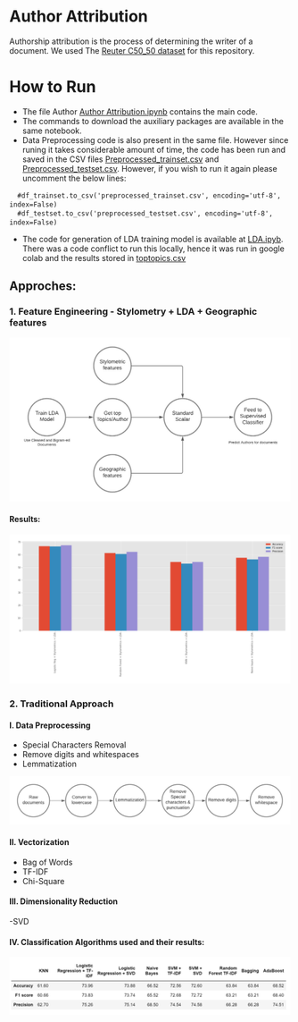 # Author Attribution

Authorship attribution is the process of determining the writer of a document. We used The [Reuter C50_50 dataset](https://archive.ics.uci.edu/ml/datasets/Reuter_50_50) for this repository.

# How to Run
- The file Author [Author Attribution.ipynb](https://github.com/Adarsh3thy/CMPE255-Project/blob/main/Author%20Attribution.ipynb) contains the main code.
- The commands to download the auxiliary packages are available in the same notebook.
- Data Preprocessing code is also present in the same file. However since runing it takes considerable amount of time, the code has been run and saved in the CSV files [Preprocessed_trainset.csv](https://github.com/Adarsh3thy/CMPE255-Project/blob/main/preprocessed_trainset.csv) and [Preprocessed_testset.csv](https://github.com/Adarsh3thy/CMPE255-Project/blob/main/preprocessed_trainset.csv). However, if you wish to run it again please uncomment the below lines:
```
  #df_trainset.to_csv('preprocessed_trainset.csv', encoding='utf-8', index=False)
  #df_testset.to_csv('preprocessed_testset.csv', encoding='utf-8', index=False)
 ```
 - The code for generation of LDA training model is available at [LDA.ipyb](https://github.com/Adarsh3thy/CMPE255-Project/blob/main/LDA.ipynb). There was a code conflict to run this locally, hence it was run in google colab and the results stored in [toptopics.csv](https://github.com/Adarsh3thy/CMPE255-Project/blob/main/toptopics.csv)
 

## Approches:
### 1. Feature Engineering - Stylometry +  LDA + Geographic features

![Architecture](https://github.com/Adarsh3thy/CMPE255-Project/blob/main/images/stylometry.jpeg)

#### Results:
![Results](https://github.com/Adarsh3thy/CMPE255-Project/blob/main/images/stylometry_results.PNG)

### 2. Traditional Approach
#### I. Data Preprocessing
  - Special Characters Removal
  - Remove digits and whitespaces
  - Lemmatization

![Data Preprocessing](https://github.com/Adarsh3thy/CMPE255-Project/blob/main/images/data_preproces.jpeg)
#### II. Vectorization
  - Bag of Words
  - TF-IDF
  - Chi-Square

#### III. Dimensionality Reduction
  -SVD
  
 #### IV. Classification Algorithms used and their results:
 
 ![Results](https://github.com/Adarsh3thy/CMPE255-Project/blob/main/images/approach2_results.PNG)
 
  







